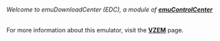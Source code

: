 ###### Welcome to emuDownloadCenter (EDC), a module of [**emuControlCenter**](https://github.com/PhoenixInteractiveNL/emuControlCenter/wiki/)

For more information about this emulator, visit the [**VZEM**](https://github.com/PhoenixInteractiveNL/emuDownloadCenter/wiki/Emulator-vzem#menu) page.
